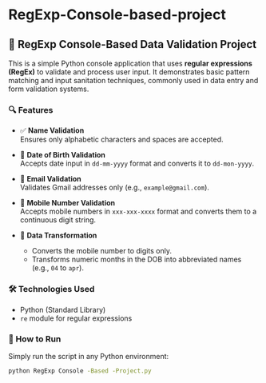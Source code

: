 # RegExp-Console-based-project

## 🧪 RegExp Console-Based Data Validation Project

This is a simple Python console application that uses **regular expressions (RegEx)** to validate and process user input. It demonstrates basic pattern matching and input sanitation techniques, commonly used in data entry and form validation systems.

### 🔍 Features

- ✅ **Name Validation**  
  Ensures only alphabetic characters and spaces are accepted.

- 📅 **Date of Birth Validation**  
  Accepts date input in `dd-mm-yyyy` format and converts it to `dd-mon-yyyy`.

- 📧 **Email Validation**  
  Validates Gmail addresses only (e.g., `example@gmail.com`).

- 📱 **Mobile Number Validation**  
  Accepts mobile numbers in `xxx-xxx-xxxx` format and converts them to a continuous digit string.

- 🔄 **Data Transformation**  
  - Converts the mobile number to digits only.
  - Transforms numeric months in the DOB into abbreviated names (e.g., `04` to `apr`).

### 🛠 Technologies Used

- Python (Standard Library)
- `re` module for regular expressions

### 🚀 How to Run

Simply run the script in any Python environment:

```bash
python RegExp Console -Based -Project.py
```

